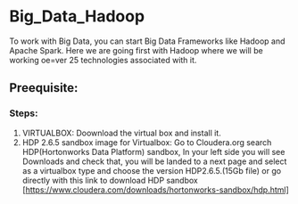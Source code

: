 # Big_Data_Hadoop
To work with Big Data, you can start Big Data Frameworks like Hadoop and Apache Spark.
Here we are going first with Hadoop where we will be working oe=ver 25 technologies associated with it.
## Preequisite:
### Steps:
1. VIRTUALBOX: Doownload the virtual box and install it.
2. HDP 2.6.5 sandbox image for Virtualbox: Go to Cloudera.org search HDP(Hortonworks Data Platform) sandbox, In your left side you will see Downloads and check that, you will be landed to a next page and select as a virtualbox type and choose the version HDP2.6.5.(15Gb file)
or go directly with this link to download HDP sandbox [https://www.cloudera.com/downloads/hortonworks-sandbox/hdp.html]

